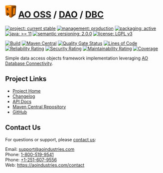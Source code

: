 # [<img src="ao-logo.png" alt="AO Logo" width="35" height="40">](https://github.com/aoindustries) [AO OSS](https://github.com/aoindustries/ao-oss) / [DAO](https://github.com/aoindustries/ao-dao) / [DBC](https://github.com/aoindustries/ao-dao-dbc)

[![project: current stable](https://oss.aoapps.com/ao-badges/project-current-stable.svg)](https://aoindustries.com/life-cycle#project-current-stable)
[![management: production](https://oss.aoapps.com/ao-badges/management-production.svg)](https://aoindustries.com/life-cycle#management-production)
[![packaging: active](https://oss.aoapps.com/ao-badges/packaging-active.svg)](https://aoindustries.com/life-cycle#packaging-active)  
[![java: &gt;= 11](https://oss.aoapps.com/ao-badges/java-11.svg)](https://docs.oracle.com/en/java/javase/11/docs/api/)
[![semantic versioning: 2.0.0](https://oss.aoapps.com/ao-badges/semver-2.0.0.svg)](http://semver.org/spec/v2.0.0.html)
[![license: LGPL v3](https://oss.aoapps.com/ao-badges/license-lgpl-3.0.svg)](https://www.gnu.org/licenses/lgpl-3.0)

[![Build](https://github.com/aoindustries/ao-dao-dbc/workflows/Build/badge.svg?branch=master)](https://github.com/aoindustries/ao-dao-dbc/actions?query=workflow%3ABuild)
[![Maven Central](https://maven-badges.herokuapp.com/maven-central/com.aoapps/ao-dao-dbc/badge.svg)](https://maven-badges.herokuapp.com/maven-central/com.aoapps/ao-dao-dbc)
[![Quality Gate Status](https://sonarcloud.io/api/project_badges/measure?branch=master&project=com.aoapps%3Aao-dao-dbc&metric=alert_status)](https://sonarcloud.io/dashboard?branch=master&id=com.aoapps%3Aao-dao-dbc)
[![Lines of Code](https://sonarcloud.io/api/project_badges/measure?branch=master&project=com.aoapps%3Aao-dao-dbc&metric=ncloc)](https://sonarcloud.io/component_measures?branch=master&id=com.aoapps%3Aao-dao-dbc&metric=ncloc)  
[![Reliability Rating](https://sonarcloud.io/api/project_badges/measure?branch=master&project=com.aoapps%3Aao-dao-dbc&metric=reliability_rating)](https://sonarcloud.io/component_measures?branch=master&id=com.aoapps%3Aao-dao-dbc&metric=Reliability)
[![Security Rating](https://sonarcloud.io/api/project_badges/measure?branch=master&project=com.aoapps%3Aao-dao-dbc&metric=security_rating)](https://sonarcloud.io/component_measures?branch=master&id=com.aoapps%3Aao-dao-dbc&metric=Security)
[![Maintainability Rating](https://sonarcloud.io/api/project_badges/measure?branch=master&project=com.aoapps%3Aao-dao-dbc&metric=sqale_rating)](https://sonarcloud.io/component_measures?branch=master&id=com.aoapps%3Aao-dao-dbc&metric=Maintainability)
[![Coverage](https://sonarcloud.io/api/project_badges/measure?branch=master&project=com.aoapps%3Aao-dao-dbc&metric=coverage)](https://sonarcloud.io/component_measures?branch=master&id=com.aoapps%3Aao-dao-dbc&metric=Coverage)

Simple data access objects framework implementation leveraging [AO Database Connectivity](https://github.com/aoindustries/ao-dbc).

## Project Links
* [Project Home](https://oss.aoapps.com/dao/dbc/)
* [Changelog](https://oss.aoapps.com/dao/dbc/changelog)
* [API Docs](https://oss.aoapps.com/dao/dbc/apidocs/)
* [Maven Central Repository](https://search.maven.org/artifact/com.aoapps/ao-dao-dbc)
* [GitHub](https://github.com/aoindustries/ao-dao-dbc)

## Contact Us
For questions or support, please [contact us](https://aoindustries.com/contact):

Email: [support@aoindustries.com](mailto:support@aoindustries.com)  
Phone: [1-800-519-9541](tel:1-800-519-9541)  
Phone: [+1-251-607-9556](tel:+1-251-607-9556)  
Web: https://aoindustries.com/contact
